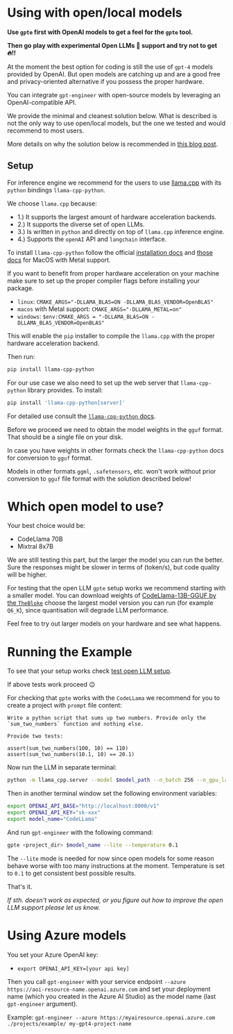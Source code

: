 Using with open/local models
============================

**Use `gpte` first with OpenAI models to get a feel for the `gpte` tool.**

**Then go play with experimental Open LLMs 🐉 support and try not to get 🔥!!**

At the moment the best option for coding is still the use of `gpt-4` models provided by OpenAI. But open models are catching up and are a good free and privacy-oriented alternative if you possess the proper hardware.

You can integrate `gpt-engineer` with open-source models by leveraging an OpenAI-compatible API.

We provide the minimal and cleanest solution below. What is described is not the only way to use open/local models, but the one we tested and would recommend to most users.

More details on why the solution below is recommended in [this blog post](https://zigabrencic.com/blog/2024-02-21).

Setup
-----

For inference engine we recommend for the users to use [llama.cpp](https://github.com/ggerganov/llama.cpp) with its `python` bindings `llama-cpp-python`. 

We choose `llama.cpp` because:

- 1.) It supports the largest amount of hardware acceleration backends.
- 2.) It supports the diverse set of open LLMs.
- 3.) Is written in `python` and directly on top of `llama.cpp` inference engine.
- 4.) Supports the `openAI` API and `langchain` interface.

To install `llama-cpp-python` follow the official [installation docs](https://llama-cpp-python.readthedocs.io/en/latest/) and [those docs](https://llama-cpp-python.readthedocs.io/en/latest/install/macos/) for MacOS with Metal support.

If you want to benefit from proper hardware acceleration on your machine make sure to set up the proper compiler flags before installing your package.

- `linux`: `CMAKE_ARGS="-DLLAMA_BLAS=ON -DLLAMA_BLAS_VENDOR=OpenBLAS"`
- `macos` with Metal support: `CMAKE_ARGS="-DLLAMA_METAL=on"`
- `windows`: `$env:CMAKE_ARGS = "-DLLAMA_BLAS=ON -DLLAMA_BLAS_VENDOR=OpenBLAS"`

This will enable the `pip` installer to compile the `llama.cpp` with the proper hardware acceleration backend.

Then run:

```bash
pip install llama-cpp-python
```

For our use case we also need to set up the web server that `llama-cpp-python` library provides. To install:

```bash
pip install 'llama-cpp-python[server]'
```

For detailed use consult the [`llama-cpp-python` docs](https://llama-cpp-python.readthedocs.io/en/latest/server/). 

Before we proceed we need to obtain the model weights in the `gguf` format. That should be a single file on your disk.

In case you have weights in other formats check the `llama-cpp-python` docs for conversion to `gguf` format. 

Models in other formats `ggml`, `.safetensors`, etc. won't work without prior conversion to `gguf` file format with the solution described below!

Which open model to use?
==================

Your best choice would be:

- CodeLlama 70B
- Mixtral 8x7B

We are still testing this part, but the larger the model you can run the better. Sure the responses might be slower in terms of (token/s), but code quality will be higher.

For testing that the open LLM `gpte` setup works we recommend starting with a smaller model. You can download weights of [CodeLlama-13B-GGUF by the `TheBloke`](https://huggingface.co/TheBloke/CodeLlama-13B-GGUF) choose the largest model version you can run (for example `Q6_K`), since quantisation will degrade LLM performance. 

Feel free to try out larger models on your hardware and see what happens.

Running the Example
==================

To see that your setup works check [test open LLM setup](examples/test_open_llm/README.md). 

If above tests work proceed 😉

For checking that `gpte` works with the `CodeLLama` we recommend for you to create a project with `prompt` file content:

```
Write a python script that sums up two numbers. Provide only the `sum_two_numbers` function and nothing else.

Provide two tests:

assert(sum_two_numbers(100, 10) == 110)
assert(sum_two_numbers(10.1, 10) == 20.1)
```

Now run the LLM in separate terminal:

```bash
python -m llama_cpp.server --model $model_path --n_batch 256 --n_gpu_layers 30
```

Then in another terminal window set the following environment variables:

```bash
export OPENAI_API_BASE="http://localhost:8000/v1"
export OPENAI_API_KEY="sk-xxx"
export model_name="CodeLLama"
```

And run `gpt-engineer` with the following command:

```bash
gpte <project_dir> $model_name --lite --temperature 0.1
```

The `--lite` mode is needed for now since open models for some reason behave worse with too many instructions at the moment. Temperature is set to `0.1` to get consistent best possible results.

That's it.

*If sth. doesn't work as expected, or you figure out how to improve the open LLM support please let us know.*  

Using Azure models
==================

You set your Azure OpenAI key:
- `export OPENAI_API_KEY=[your api key]`

Then you call `gpt-engineer` with your service endpoint `--azure https://aoi-resource-name.openai.azure.com` and set your deployment name (which you created in the Azure AI Studio) as the model name (last `gpt-engineer` argument).

Example:
`gpt-engineer --azure https://myairesource.openai.azure.com ./projects/example/ my-gpt4-project-name`
